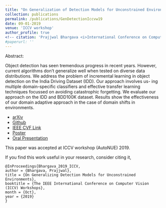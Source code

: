```yaml
---
title: "On Generalization of Detection Models for Unconstrained Environments"
collection: publications
permalink: /publications/GenDetectionIccvw19
date: 09-01-2019
venue: 'ICCV workshop'
author_profile: true
<!-- citation: 'Prajjwal Bhargava <i>International Conference on Computer Vision 2019 Workshops </i> <b>ICCVW 2019</b>. -->'
#paperurl: ''
---
```

Abstract:

Object detection has seen tremendous progress in recent years. However, current algorithms don’t generalize well when tested on diverse data distributions. We address the problem of incremental learning in object detection on the India Driving Dataset (IDD). Our approach involves us- ing multiple domain-specific classifiers and effective transfer learning techniques focussed on avoiding catastrophic forgetting. We evaluate our approach on the IDD and BDD100K dataset. Results show the effectiveness of our domain adaptive approach in the case of domain shifts in environments.

- [arXiv](https://arxiv.org/abs/1909.13080)
- [Github](https://github.com/prajjwal1/autonomous-object-detection)
- [IEEE CVF Link](http://openaccess.thecvf.com/content_ICCVW_2019/html/AUTONUE/Bhargava_On_Generalizing_Detection_Models_for_Unconstrained_Environments_ICCVW_2019_paper.html)
- [Poster](https://docs.google.com/presentation/d/1q6alY-5pRsJ2ys_402dhEOG0pVKk1VElDbegcXFFzoA/edit?usp=drivesdk)
- [Oral Presentation](https://docs.google.com/presentation/d/1dTy_Ti7-7W9sd1CimlmB45xbbqH2p0WUooqyaV2QOmA/edit?usp=drivesdk)


This paper was accepted at ICCV workshop (AutoNUE) 2019.

If you find this work useful in your research, consider citing it,

```
@InProceedings{Bhargava_2019_ICCV,
author = {Bhargava, Prajjwal},
title = {On Generalizing Detection Models for Unconstrained Environments},
booktitle = {The IEEE International Conference on Computer Vision (ICCV) Workshops},
month = {Oct},
year = {2019}
} 
```
